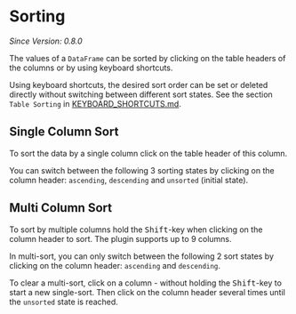 # Sorting
*Since Version: 0.8.0*

The values of a `DataFrame` can be sorted by clicking on the table headers of the columns or by using keyboard shortcuts.

Using keyboard shortcuts, the desired sort order can be set or deleted directly without switching between different sort states.
See the section `Table Sorting` in [KEYBOARD_SHORTCUTS.md](./KEYBOARD_SHORTCUTS.md).

## Single Column Sort
To sort the data by a single column click on the table header of this column.

You can switch between the following 3 sorting states by clicking on the column header: `ascending`, `descending` and `unsorted` (initial state).

## Multi Column Sort
To sort by multiple columns hold the <kbd>Shift</kbd>-key when clicking on the column header to sort.
The plugin supports up to 9 columns.

In multi-sort, you can only switch between the following 2 sort states by clicking on the column header: `ascending` and `descending`.

To clear a multi-sort, click on a column - without holding the <kbd>Shift</kbd>-key to start a new single-sort.
Then click on the column header several times until the `unsorted` state is reached.
